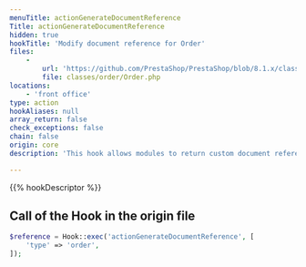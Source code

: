 ```yaml
---
menuTitle: actionGenerateDocumentReference
Title: actionGenerateDocumentReference
hidden: true
hookTitle: 'Modify document reference for Order'
files:
    -
        url: 'https://github.com/PrestaShop/PrestaShop/blob/8.1.x/classes/order/Order.php'
        file: classes/order/Order.php
locations:
    - 'front office'
type: action
hookAliases: null
array_return: false
check_exceptions: false
chain: false
origin: core
description: 'This hook allows modules to return custom document references for order'

---
```


{{% hookDescriptor %}}

## Call of the Hook in the origin file

```php
$reference = Hook::exec('actionGenerateDocumentReference', [
    'type' => 'order',
]);
```
